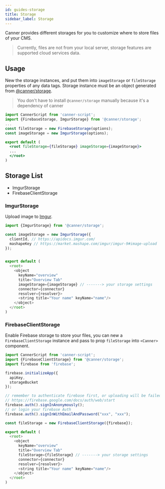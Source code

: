 ```yaml
---
id: guides-storage
title: Storage
sidebar_label: Storage
---
```


Canner provides different storages for you to customize where to store files of your CMS.

> Currently, files are not from your local server, storage features are supported cloud services data.

## Usage

New the storage instances, and put them into `imageStorage` or `fileStorage` properties of any data tags. Storage instance must be an object generated from [@canner/storage]( https://github.com/Canner/canner/blob/canary/packages/canner-storage/src/index.js).

> You don't have to install `@canner/storage` manually because it's a dependency of canner

```jsx
import CannerScript from 'canner-script';
import {FirebaseStorage, ImgurStorage} from '@canner/storage';
...
const fileStorage = new FirebaseStorage(options);
const imageStorage = new ImgurStorage(options);

export default (
  <root fileStorage={fileStorage} imageStorage={imageStorage}>
  ...
  </root>
)
```

## Storage List

- ImgurStorage
- FirebaseClientStorage

### ImgurStorage

Upload image to [Imgur](https://imgur.com/).

```js
import {ImgurStorage} from '@canner/storage';

const imageStorage = new ImgurStorage({
  clientId, // https://apidocs.imgur.com/
  mashapeKey // https://market.mashape.com/imgur/imgur-9#image-upload
});


export default (
  <root>
    <object
      keyName="overview"
      title="Overview Tab"
      imageStorage={imageStorage} // -------> your storage settings
      connector={connector}
      resolver={resolver}>
      <string title="Your name" keyName="name"/>
    </object>
  </root>
)
```

### FirebaseClientStorage

Enable Firebase storage to store your files, you can new a `FirebaseClientStorage` instance and pass to prop `fileStorage` into `<Canner>` component.

```js
import CannerScript from 'canner-script';
import {FirebaseClientStorage} from '@canner/storage';
import firebase from 'firebase';

firebase.initializeApp({
  apiKey,
  storageBucket
});

// remember to authenticate firebase first, or uploading will be failed,
// https://firebase.google.com/docs/auth/web/start
firebase.auth().signInAnonymously();
// or login your firebase Auth
firebase.auth().signInWithEmailAndPassword("xxx", "xxx");

const fileStorage = new FirebaseClientStorage({firebase});

export default (
  <root>
    <object
      keyName="overview"
      title="Overview Tab"
      fileStorage={fileStorage} // -------> your storage settings
      connector={connector}
      resolver={resolver}>
      <string title="Your name" keyName="name"/>
    </object>
  </root>
)
```